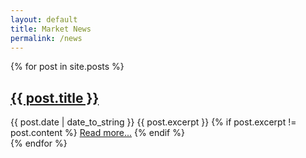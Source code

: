 ```yaml
---
layout: default 
title: Market News 
permalink: /news
---
```


<div class="posts">
 {% for post in site.posts %}
   <div class="post pb-5">
   <h2 class="post-title"><a class="text-dark" href="{{ site.baseurl }}{{ post.url }}">
   {{ post.title }}
   </a></h2>
   <span class="post-date">{{ post.date | date_to_string }}</span>
   {{ post.excerpt }}
   {% if post.excerpt != post.content %}
   <a class="btn btn-light btn-block" href="{{ site.baseurl }}{{ post.url }}">Read more...</a>
   {% endif %}
   </div>
 {% endfor %}
</div>
